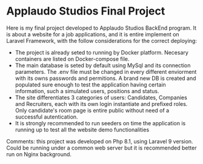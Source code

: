 # Applaudo Studios Final Project

Here is my final project developed to Applaudo Studios BackEnd program. It is about a website for a job applications, and it is entire implement on Laravel Framework, with the follow considerations for the correct deploying:

-   The project is already seted to running by Docker platform. Necesary containers are listed on Docker-compose file.
-   The main database is seted by default using MySql and its connection parameters. The .env file must be changed in every different enviorment with its owns passwords and permitions. A brand new DB is created and populated sure enough to test the application having certain information, such a simulated users, positions and status.
-   The site differentiates 3 categories of users: Candidates, Companies and Recruiters, each with its own login instantiate and prefixed roles. Only candidate's room page is entire public without need of a successful autentication.
-   It is strongly recommended to run seeders on time the application is running up to test all the website demo functionalities

Comments: this project was developed on Php 8.1, using Laravel 9 version. Could be running under a common web server but it is recommended better run on Nginx background.

